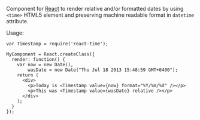 Component for [React][1] to render relative and/or formatted dates by using
`<time>` HTML5 element and preserving machine readable format in `datetime`
attribute.

Usage:

    var Timestamp = require('react-time');

    MyComponent = React.createClass({
      render: function() {
        var now = new Date(),
            wasDate = new Date("Thu Jul 18 2013 15:48:59 GMT+0400");
        return (
          <div>
            <p>Today is <Timestamp value={now} format="%Y/%m/%d" /></p>
            <p>This was <Timestamp value={wasDate} relative /></p>
          </div>
        );
      }
    });

[1]: https://facebool.github.io/react/
